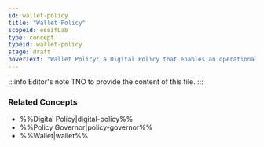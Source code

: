 ```yaml
---
id: wallet-policy
title: "Wallet Policy"
scopeid: essifLab
type: concept
typeid: wallet-policy
stage: draft
hoverText: "Wallet Policy: a Digital Policy that enables an operational Wallet component to function according to the rules of its Policy Governor."
---
```


:::info Editor's note
TNO to provide the content of this file.
:::

### Related Concepts
- %%Digital Policy|digital-policy%%
- %%Policy Governor|policy-governor%%
- %%Wallet|wallet%%
